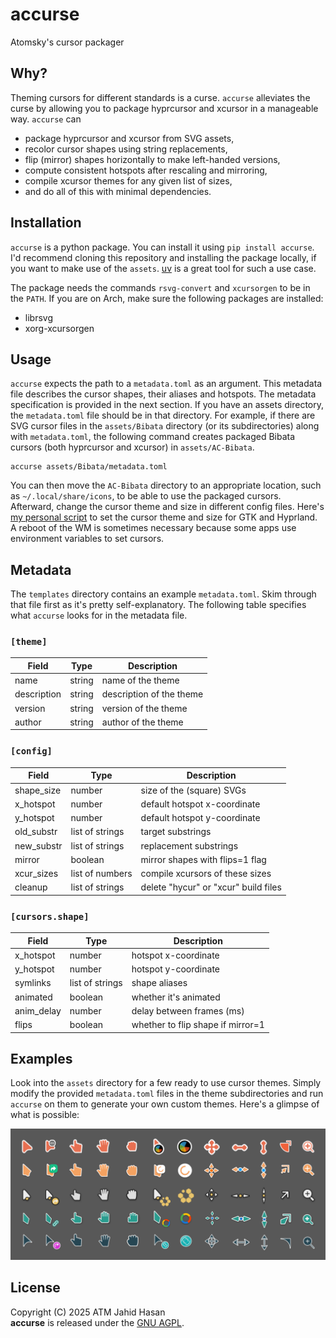 # accurse
Atomsky's cursor packager

## Why?
Theming cursors for different standards is a curse. `accurse` alleviates the
curse by allowing you to package hyprcursor and xcursor in a manageable way.
`accurse` can
- package hyprcursor and xcursor from SVG assets,
- recolor cursor shapes using string replacements,
- flip (mirror) shapes horizontally to make left-handed versions,
- compute consistent hotspots after rescaling and mirroring,
- compile xcursor themes for any given list of sizes,
- and do all of this with minimal dependencies.

## Installation
`accurse` is a python package. You can install it using `pip install accurse`.
I'd recommend cloning this repository and installing the package locally, if
you want to make use of the `assets`. [uv](https://github.com/astral-sh/uv) is
a great tool for such a use case.

The package needs the commands `rsvg-convert` and `xcursorgen` to be in the
`PATH`. If you are on Arch, make sure the following packages are installed:
- librsvg
- xorg-xcursorgen

## Usage
`accurse` expects the path to a `metadata.toml` as an argument. This metadata
file describes the cursor shapes, their aliases and hotspots. The metadata
specification is provided in the next section. If you have an assets directory,
the `metadata.toml` file should be in that directory. For example, if there are
SVG cursor files in the `assets/Bibata` directory (or its subdirectories) along
with `metadata.toml`, the following command creates packaged Bibata cursors
(both hyprcursor and xcursor) in `assets/AC-Bibata`.

```
accurse assets/Bibata/metadata.toml
```
You can then move the `AC-Bibata` directory to an appropriate location, such as
`~/.local/share/icons`, to be able to use the packaged cursors. Afterward,
change the cursor theme and size in different config files. Here's [my personal
script](https://github.com/ATM-Jahid/afrodots/blob/main/scripts/set_cursor.py)
to set the cursor theme and size for GTK and Hyprland. A reboot of the WM is
sometimes necessary because some apps use environment variables to set cursors.

## Metadata
The `templates` directory contains an example `metadata.toml`. Skim through
that file first as it's pretty self-explanatory. The following table specifies
what `accurse` looks for in the metadata file.

### `[theme]`

| Field       | Type   | Description              |
|-------------|--------|--------------------------|
| name        | string | name of the theme        |
| description | string | description of the theme |
| version     | string | version of the theme     |
| author      | string | author of the theme      |

### `[config]`

| Field      | Type            | Description                          |
|------------|-----------------|--------------------------------------|
| shape_size | number          | size of the (square) SVGs            |
| x_hotspot  | number          | default hotspot x-coordinate         |
| y_hotspot  | number          | default hotspot y-coordinate         |
| old_substr | list of strings | target substrings                    |
| new_substr | list of strings | replacement substrings               |
| mirror     | boolean         | mirror shapes with flips=1 flag      |
| xcur_sizes | list of numbers | compile xcursors of these sizes      |
| cleanup    | list of strings | delete "hycur" or "xcur" build files |

### `[cursors.shape]`

| Field      | Type            | Description                       |
|------------|-----------------|-----------------------------------|
| x_hotspot  | number          | hotspot x-coordinate              |
| y_hotspot  | number          | hotspot y-coordinate              |
| symlinks   | list of strings | shape aliases                     |
| animated   | boolean         | whether it's animated             |
| anim_delay | number          | delay between frames (ms)         |
| flips      | boolean         | whether to flip shape if mirror=1 |

## Examples
Look into the `assets` directory for a few ready to use cursor themes. Simply
modify the provided `metadata.toml` files in the theme subdirectories and run
`accurse` on them to generate your own custom themes. Here's a glimpse of what
is possible:

![Cursor Showcase](assets/showcase.svg)

## License
Copyright (C) 2025 ATM Jahid Hasan<br>
**accurse** is released under the
[GNU AGPL](https://www.gnu.org/licenses/agpl-3.0.en.html).
